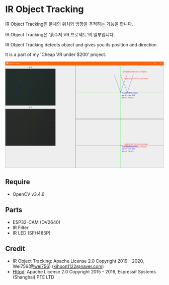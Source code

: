 # IR Object Tracking

IR Object Tracking은 물체의 위치와 방향을 추적하는 기능을 합니다.

IR Object Tracking은 '흙수저 VR 프로젝트'의 일부입니다.

IR Object Tracking detects object and gives you its position and direction.

It is a part of my 'Cheap VR under $200' project.

![Screenshot](./pictures/1.png)

## Require
- OpenCV v3.4.6

## Parts
- ESP32-CAM (OV2640)
- IR Filter
- IR LED (SFH485P)

## Credit
- IR Object Tracking: Apache License 2.0 Copyright 2019 - 2020, Wei756([@wei756](http://github.com/wei756)) (kjhoon1122@naver.com)
- [Httpd](./esp32-cam/CameraWebServer/app_httpd.cpp): Apache License 2.0 Copyright 2015 - 2016, Espressif Systems (Shanghai) PTE LTD